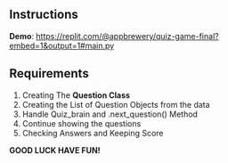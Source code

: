 ## Instructions

**Demo**: https://replit.com/@appbrewery/quiz-game-final?embed=1&output=1#main.py

## Requirements
1. Creating The **Question Class**
2. Creating the List of Question Objects from the data
3. Handle Quiz_brain and .next_question() Method
4. Continue showing the questions
5. Checking Answers and Keeping Score


**GOOD LUCK HAVE FUN!**
